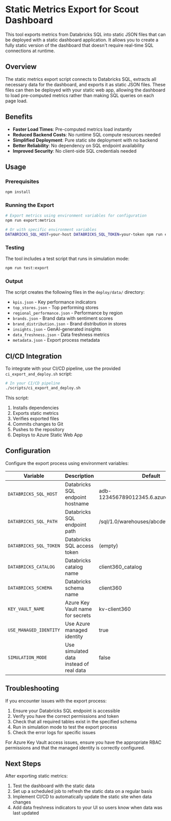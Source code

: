 # Static Metrics Export for Scout Dashboard

This tool exports metrics from Databricks SQL into static JSON files that can be deployed with a static dashboard application. It allows you to create a fully static version of the dashboard that doesn't require real-time SQL connections at runtime.

## Overview

The static metrics export script connects to Databricks SQL, extracts all necessary data for the dashboard, and exports it as static JSON files. These files can then be deployed with your static web app, allowing the dashboard to load pre-computed metrics rather than making SQL queries on each page load.

## Benefits

- **Faster Load Times**: Pre-computed metrics load instantly
- **Reduced Backend Costs**: No runtime SQL compute resources needed
- **Simplified Deployment**: Pure static site deployment with no backend
- **Better Reliability**: No dependency on SQL endpoint availability
- **Improved Security**: No client-side SQL credentials needed

## Usage

### Prerequisites

```bash
npm install
```

### Running the Export

```bash
# Export metrics using environment variables for configuration
npm run export:metrics

# Or with specific environment variables
DATABRICKS_SQL_HOST=your-host DATABRICKS_SQL_TOKEN=your-token npm run export:metrics
```

### Testing

The tool includes a test script that runs in simulation mode:

```bash
npm run test:export
```

### Output

The script creates the following files in the `deploy/data/` directory:

- `kpis.json` - Key performance indicators
- `top_stores.json` - Top performing stores
- `regional_performance.json` - Performance by region
- `brands.json` - Brand data with sentiment scores
- `brand_distribution.json` - Brand distribution in stores
- `insights.json` - GenAI-generated insights
- `data_freshness.json` - Data freshness metrics
- `metadata.json` - Export process metadata

## CI/CD Integration

To integrate with your CI/CD pipeline, use the provided `ci_export_and_deploy.sh` script:

```bash
# In your CI/CD pipeline
./scripts/ci_export_and_deploy.sh
```

This script:
1. Installs dependencies
2. Exports static metrics
3. Verifies exported files
4. Commits changes to Git
5. Pushes to the repository
6. Deploys to Azure Static Web App

## Configuration

Configure the export process using environment variables:

| Variable | Description | Default |
|----------|-------------|---------|
| `DATABRICKS_SQL_HOST` | Databricks SQL endpoint hostname | adb-123456789012345.6.azuredatabricks.net |
| `DATABRICKS_SQL_PATH` | Databricks SQL endpoint path | /sql/1.0/warehouses/abcdefg1234567890 |
| `DATABRICKS_SQL_TOKEN` | Databricks SQL access token | (empty) |
| `DATABRICKS_CATALOG` | Databricks catalog name | client360_catalog |
| `DATABRICKS_SCHEMA` | Databricks schema name | client360 |
| `KEY_VAULT_NAME` | Azure Key Vault name for secrets | kv-client360 |
| `USE_MANAGED_IDENTITY` | Use Azure managed identity | true |
| `SIMULATION_MODE` | Use simulated data instead of real data | false |

## Troubleshooting

If you encounter issues with the export process:

1. Ensure your Databricks SQL endpoint is accessible
2. Verify you have the correct permissions and token
3. Check that all required tables exist in the specified schema
4. Run in simulation mode to test the export process
5. Check the error logs for specific issues

For Azure Key Vault access issues, ensure you have the appropriate RBAC permissions and that the managed identity is correctly configured.

## Next Steps

After exporting static metrics:

1. Test the dashboard with the static data
2. Set up a scheduled job to refresh the static data on a regular basis
3. Implement CI/CD to automatically update the static site when data changes
4. Add data freshness indicators to your UI so users know when data was last updated